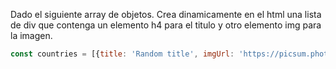 Dado el siguiente array de objetos. Crea dinamicamente en el html una lista de div que contenga un elemento h4 para el titulo y otro elemento img para la imagen. 

```js
const countries = [{title: 'Random title', imgUrl: 'https://picsum.photos/300/200?random=1'}, {title: 'Random title', imgUrl: 'https://picsum.photos/300/200?random=2'},{title: 'Random title', imgUrl: 'https://picsum.photos/300/200?random=3'},{title: 'Random title', imgUrl: 'https://picsum.photos/300/200?random=4'},{title: 'Random title', imgUrl: 'https://picsum.photos/300/200?random=5'}];
```
